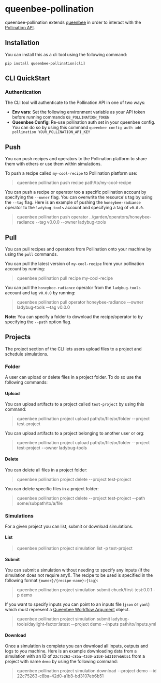 # queenbee-pollination

queenbee-pollination extends [queenbee](https://github.com/ladybug-tools/queenbee) in order to interact with the [Pollination API](https://api.pollination.cloud).

## Installation

You can install this as a cli tool using the following command:

```console
pip install queenbee-pollination[cli]
```

## CLI QuickStart


### Authentication

The CLI tool will authenticate to the Pollination API in one of two ways:

* **Env vars**: Set the following environment variable as your API token before running commands `QB_POLLINATION_TOKEN`
* **Queenbee Config**: Re-use pollination auth set in your queenbee config. You can do so by using this command `queenbee config auth add pollination YOUR_POLLINATION_API_KEY`


## Push

You can push recipes and operators to the Pollination platform to share them with others or use them within simulations.

To push a recipe called `my-cool-recipe` to Pollination platform use:

> queenbee pollination push recipe path/to/my-cool-recipe

You can push a recipe or operator too a specific pollination account by specifying the `--owner` flag. You can overwrite the resource's tag by using the `--tag` flag. Here is an example of pushing the `honeybee-radiance` operator to the `ladybug-tools` account and specifying a tag of `v0.0.0`.

> queenbee pollination push operator ../garden/operators/honeybee-radiance --tag v0.0.0 --owner ladybug-tools

## Pull

You can pull recipes and operators from Pollination onto your machine by using the `pull` commands.

You can pull the latest version of `my-cool-recipe` from your pollination account by running:

> queenbee pollination pull recipe my-cool-recipe

You can pull the `honeybee-radiance` operator from the `ladybug-tools` account and tag `v0.0.0` by running:

> queenbee pollination pull operator honeybee-radiance --owner ladybug-tools --tag v0.0.0

**Note:** You can specify a folder to download the recipe/operator to by specifying the `--path` option flag.


## Projects

The project section of the CLI lets users upload files to a project and schedule simulations.

### Folder

A user can upload or delete files in a project folder. To do so use the following commands:

#### Upload

You can upload artifacts to a project called `test-project` by using this command:
> queenbee pollination project upload path/to/file/or/folder --project test-project

You can upload artifacts to a project belonging to another user or org:
> queenbee pollination project upload path/to/file/or/folder --project test-project --owner ladybug-tools

#### Delete

You can delete all files in a project folder:
> queenbee pollination project delete --project test-project

You can delete specific files in a project folder:
> queenbee pollination project delete --project test-project --path some/subpath/to/a/file


### Simulations

For a given project you can list, submit or download simulations.

#### List

> queenbee pollination project simulation list -p test-project

#### Submit

You can submit a simulation without needing to specify any inputs (if the simulation does not require any!). The recipe to be used is specified in the following format `{owner}/{recipe-name}:{tag}`:

> queenbee pollination project simulation submit chuck/first-test:0.0.1 -p demo

If you want to specify inputs you can point to an inputs file (`json` or `yaml`) which must represent a [Queenbee Workflow Argument](https://www.ladybug.tools/queenbee/_static/redoc-workflow.html#tag/arguments_model) object.

> queenbee pollination project simulation submit ladybug-tools/daylight-factor:latest --project demo --inputs path/to/inputs.yml

#### Download

Once a simulation is complete you can download all inputs, outputs and logs to you machine. Here is an example downloading data from a simulation with an ID of `22c75263-c8ba-42d0-a1b8-bd3107eb6b51` from a project with name `demo` by using the following command:

> queenbee pollination project simulation download --project demo  --id 22c75263-c8ba-42d0-a1b8-bd3107eb6b51

